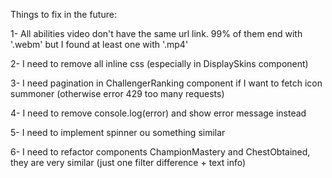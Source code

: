 Things to fix in the future:

1- All abilities video don't have the same url link. 99% of them end with '.webm' but I found at least one with '.mp4'

2- I need to remove all inline css (especially in DisplaySkins component)

3- I need pagination in ChallengerRanking component if I want to fetch icon summoner (otherwise error 429 too many requests)

4- I need to remove console.log(error) and show error message instead

5- I need to implement spinner ou something similar

6- I need to refactor components ChampionMastery and ChestObtained, they are very similar (just one filter difference + text info)